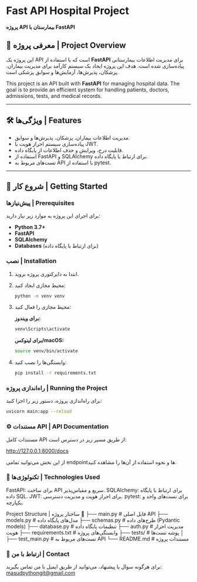 # Fast API Hospital Project

**پروژه API بیمارستان با FastAPI**

## 📜 معرفی پروژه | Project Overview

این پروژه یک API است که با استفاده از **FastAPI** برای مدیریت اطلاعات بیمارستانی پیاده‌سازی شده است. هدف این پروژه ایجاد یک سیستم کارآمد برای مدیریت بیماران، پزشکان، پذیرش‌ها، آزمایش‌ها و سوابق پزشکی است.

This project is an API built with **FastAPI** for managing hospital data. The goal is to provide an efficient system for handling patients, doctors, admissions, tests, and medical records.

---

## 🛠 ویژگی‌ها | Features

- مدیریت اطلاعات بیماران، پزشکان، پذیرش‌ها و سوابق.
- پیاده‌سازی سیستم احراز هویت با JWT.
- قابلیت درج، ویرایش و حذف اطلاعات از پایگاه داده.
- استفاده از FastAPI و SQLAlchemy برای ارتباط با پایگاه داده.
- تست‌های مربوط به API با استفاده از pytest.

---

## 🚀 شروع کار | Getting Started

### پیش‌نیازها | Prerequisites

برای اجرای این پروژه به موارد زیر نیاز دارید:

- **Python 3.7+**
- **FastAPI**
- **SQLAlchemy**
- **Databases** (برای ارتباط با پایگاه داده)

### نصب | Installation

1. ابتدا به دایرکتوری پروژه بروید.
2. محیط مجازی ایجاد کنید:

    ```bash
    python -m venv venv
    ```

3. محیط مجازی را فعال کنید:

    **برای ویندوز:**

    ```bash
    venv\Scripts\activate
    ```

    **برای لینوکس/macOS:**

    ```bash
    source venv/bin/activate
    ```

4. وابستگی‌ها را نصب کنید:

    ```bash
    pip install -r requirements.txt
    ```


### راه‌اندازی پروژه | Running the Project

برای راه‌اندازی پروژه، دستور زیر را اجرا کنید:

```bash
uvicorn main:app --reload
```
### ⚙️ مستندات API | API Documentation
مستندات کامل API از طریق مسیر زیر در دسترس است:

http://127.0.0.1:8000/docs

از این بخش می‌توانید تمامی endpoint‌ها و نحوه استفاده از آن‌ها را مشاهده کنید.

### 🔧 تکنولوژی‌ها | Technologies Used 

FastAPI: برای ساخت API سریع و مقیاس‌پذیر.
SQLAlchemy: برای ارتباط با پایگاه داده SQL.
JWT: برای احراز هویت و مدیریت دسترسی.
pytest: برای تست‌های واحد و یکپارچه.



Project Structure | ساختار پروژه 📂
├── main.py              # فایل اصلی API
├── models.py            # مدل‌های پایگاه داده
├── schemas.py           # طرح‌های داده (Pydantic models)
├── database.py          # تنظیمات پایگاه داده
├── auth.py              # مدیریت احراز هویت
├── requirements.txt     # وابستگی‌های پروژه
├── tests/               # پوشه تست‌ها
│   ├── test_main.py     # تست‌های مربوط به API
└── README.md            # مستندات پروژه




### 📧 ارتباط با من | Contact
برای هرگونه سوال یا پیشنهاد، می‌توانید از طریق ایمیل با من تماس بگیرید: masudpythongit@gmail.com
